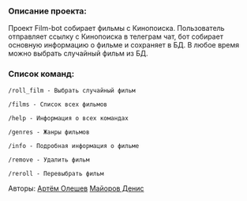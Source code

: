 ### Описание проекта:

Проект Film-bot собирает фильмы с Кинопоиска. Пользователь отправляет ссылку с Кинопоиска в телеграм чат, бот собирает основную информацию о фильме и сохраняет в БД.
В любое время можно выбрать случайный фильм из БД.



### Список команд:

```
/roll_film - Выбрать случайный фильм
```

```
/films - Список всех фильмов
```

```
/help - Информация о всех командах
```

```
/genres - Жанры фильмов
```

```
/info - Подробная информация о фильме
```

```
/remove - Удалить фильм
```

```
/reroll - Перевыбрать фильм
```



Авторы:
[Артём Олешев](https://github.com/Klasix12)
[Майоров Денис](https://github.com/LolDen15)
